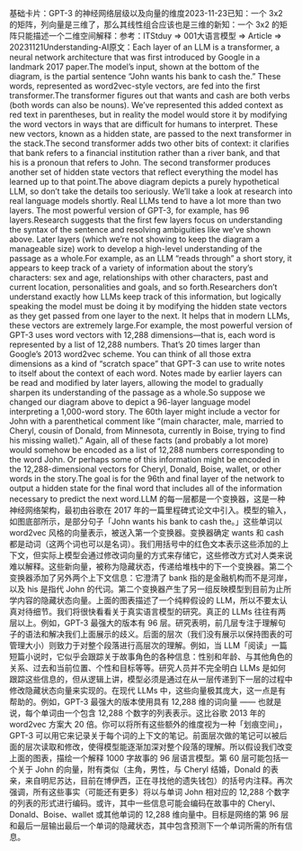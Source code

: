 

基础卡片：GPT-3 的神经网络层级以及向量的维度2023-11-23已知：一个 3x2 的矩阵，列向量是三维了，那么其线性组合应该也是三维的新知：一个 3x2 的矩阵只能描述一个二维空间解释：参考：ITStduy => 001大语言模型 => Article => 20231121Understanding-AI原文：Each layer of an LLM is a transformer, a neural network architecture that was first introduced by Google in a landmark 2017 paper.The model’s input, shown at the bottom of the diagram, is the partial sentence “John wants his bank to cash the.” These words, represented as word2vec-style vectors, are fed into the first transformer.The transformer figures out that wants and cash are both verbs (both words can also be nouns). We’ve represented this added context as red text in parentheses, but in reality the model would store it by modifying the word vectors in ways that are difficult for humans to interpret. These new vectors, known as a hidden state, are passed to the next transformer in the stack.The second transformer adds two other bits of context: it clarifies that bank refers to a financial institution rather than a river bank, and that his is a pronoun that refers to John. The second transformer produces another set of hidden state vectors that reflect everything the model has learned up to that point.The above diagram depicts a purely hypothetical LLM, so don’t take the details too seriously. We’ll take a look at research into real language models shortly. Real LLMs tend to have a lot more than two layers. The most powerful version of GPT-3, for example, has 96 layers.Research suggests that the first few layers focus on understanding the syntax of the sentence and resolving ambiguities like we’ve shown above. Later layers (which we’re not showing to keep the diagram a manageable size) work to develop a high-level understanding of the passage as a whole.For example, as an LLM “reads through” a short story, it appears to keep track of a variety of information about the story’s characters: sex and age, relationships with other characters, past and current location, personalities and goals, and so forth.Researchers don’t understand exactly how LLMs keep track of this information, but logically speaking the model must be doing it by modifying the hidden state vectors as they get passed from one layer to the next. It helps that in modern LLMs, these vectors are extremely large.For example, the most powerful version of GPT-3 uses word vectors with 12,288 dimensions—that is, each word is represented by a list of 12,288 numbers. That’s 20 times larger than Google’s 2013 word2vec scheme. You can think of all those extra dimensions as a kind of “scratch space” that GPT-3 can use to write notes to itself about the context of each word. Notes made by earlier layers can be read and modified by later layers, allowing the model to gradually sharpen its understanding of the passage as a whole.So suppose we changed our diagram above to depict a 96-layer language model interpreting a 1,000-word story. The 60th layer might include a vector for John with a parenthetical comment like “(main character, male, married to Cheryl, cousin of Donald, from Minnesota, currently in Boise, trying to find his missing wallet).” Again, all of these facts (and probably a lot more) would somehow be encoded as a list of 12,288 numbers corresponding to the word John. Or perhaps some of this information might be encoded in the 12,288-dimensional vectors for Cheryl, Donald, Boise, wallet, or other words in the story.The goal is for the 96th and final layer of the network to output a hidden state for the final word that includes all of the information necessary to predict the next word.LLM 的每一层都是一个变换器，这是一种神经网络架构，最初由谷歌在 2017 年的一篇里程碑式论文中引入。模型的输入，如图底部所示，是部分句子「John wants his bank to cash the。」这些单词以 word2vec 风格的向量表示，被送入第一个变换器。变换器确定 wants 和 cash 都是动词（这两个词也可以是名词）。我们用括号中的红色文本表示这些添加的上下文，但实际上模型会通过修改词向量的方式来存储它，这些修改方式对人类来说难以解释。这些新向量，被称为隐藏状态，传递给堆栈中的下一个变换器。第二个变换器添加了另外两个上下文信息：它澄清了 bank 指的是金融机构而不是河岸，以及 his 是指代 John 的代词。第二个变换器产生了另一组反映模型到目前为止所学内容的隐藏状态向量。上面的图表描述了一个纯粹假设的 LLM，所以不要太认真对待细节。我们将很快看看关于真实语言模型的研究。真正的 LLMs 往往有两层以上。例如，GPT-3 最强大的版本有 96 层。研究表明，前几层专注于理解句子的语法和解决我们上面展示的歧义。后面的层次（我们没有展示以保持图表的可管理大小）则致力于对整个段落进行高层次的理解。例如，当 LLM「阅读」一篇短篇小说时，它似乎会跟踪关于故事角色的各种信息：性别和年龄、与其他角色的关系、过去和当前位置、个性和目标等等。研究人员并不完全明白 LLMs 是如何跟踪这些信息的，但从逻辑上讲，模型必须是通过在从一层传递到下一层的过程中修改隐藏状态向量来实现的。在现代 LLMs 中，这些向量极其庞大，这一点是有帮助的。例如，GPT-3 最强大的版本使用具有 12,288 维的词向量 —— 也就是说，每个单词由一个包含 12,288 个数字的列表表示。这比谷歌 2013 年的 word2vec 方案大 20 倍。你可以将所有这些额外的维度视为一种「划痕空间」，GPT-3 可以用它来记录关于每个词的上下文的笔记。前面层次做的笔记可以被后面的层次读取和修改，使得模型能逐渐加深对整个段落的理解。所以假设我们改变上面的图表，描绘一个解释 1000 字故事的 96 层语言模型。第 60 层可能包括一个关于 John 的向量，附有类似（主角，男性，与 Cheryl 结婚，Donald 的表亲，来自明尼苏达，目前在博伊西，正在寻找他的遗失钱包）的括号内注释。再次强调，所有这些事实（可能还有更多）将以与单词 John 相对应的 12,288 个数字的列表的形式进行编码。或许，其中一些信息可能会编码在故事中的 Cheryl、Donald、Boise、wallet 或其他单词的 12,288 维向量中。目标是网络的第 96 层和最后一层输出最后一个单词的隐藏状态，其中包含预测下一个单词所需的所有信息。